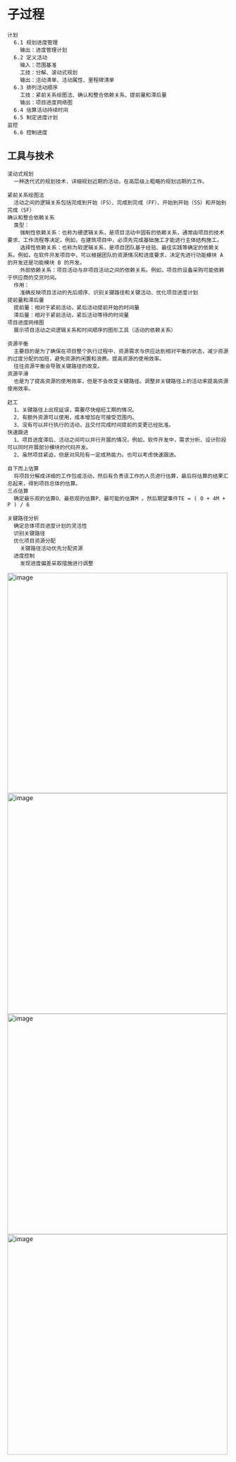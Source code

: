# 子过程
```
计划
  6.1 规划进度管理
    输出：进度管理计划
  6.2 定义活动
    输入：范围基准
    工技：分解、滚动式规划
    输出：活动清单、活动属性、里程碑清单
  6.3 排列活动顺序
    工技：紧前关系绘图法、确认和整合依赖关系、提前量和滞后量
    输出：项目进度网络图
  6.4 估算活动持续时间
  6.5 制定进度计划
监控
  6.6 控制进度
```

## 工具与技术
```
滚动式规划
  一种迭代式的规划技术，详细规划近期的活动，在高层级上粗略的规划远期的工作。

紧前关系绘图法
  活动之间的逻辑关系包括完成到开始（FS）、完成到完成（FF）、开始到开始（SS）和开始到完成（SF）
确认和整合依赖关系
  类型：
    强制性依赖关系：也称为硬逻辑关系，是项目活动中固有的依赖关系，通常由项目的技术要求、工作流程等决定。例如，在建筑项目中，必须先完成基础施工才能进行主体结构施工。
    选择性依赖关系：也称为软逻辑关系，是项目团队基于经验、最佳实践等确定的依赖关系。例如，在软件开发项目中，可以根据团队的资源情况和进度要求，决定先进行功能模块 A 的开发还是功能模块 B 的开发。
    外部依赖关系：项目活动与非项目活动之间的依赖关系。例如，项目的设备采购可能依赖于供应商的交货时间。
  作用：
    准确反映项目活动的先后顺序、识别关键路径和关键活动、优化项目进度计划
提前量和滞后量
  提前量：相对于紧前活动，紧后活动提前开始的时间量
  滞后量：相对于紧前活动，紧后活动等待的时间量
项目进度网络图
  展示项目活动之间逻辑关系和时间顺序的图形工具（活动的依赖关系）

资源平衡
  主要目的是为了确保在项目整个执行过程中，资源需求与供应达到相对平衡的状态，减少资源的过度分配的加班，避免资源的闲置和浪费。提高资源的使用效率。
  往往资源平衡会导致关键路径的改变。
资源平滑
  也是为了提高资源的使用效率，但是不会改变关键路径。调整非关键路径上的活动来提高资源使用效率。

赶工
  1、关键路径上出现延误，需要尽快缩短工期的情况。
  2、有额外资源可以使用，成本增加在可接受范围内。
  3、没有可以并行执行的活动，且交付完成时间提前的变更已经批准。
快速跟进
  1、项目进度滞后、活动之间可以并行开展的情况，例如，软件开发中，需求分析、设计阶段可以同时开展部分模块的代码开发。
  2、虽然项目紧迫，但是对风险有一定成熟能力。也可以考虑快速跟进。

自下而上估算
  将项目分解成详细的工作包或活动，然后有负责该工作的人员进行估算，最后将估算的结果汇总起来，得到项目总体的估算。
三点估算
  确定最乐观的估算O、最悲观的估算P、最可能的估算M 。然后期望事件TE = ( O + 4M + P ) / 6

关键路径分析
  确定总体项目进度计划的灵活性
  识别关键路径
  优化项目资源分配
    关键路径活动优先分配资源
  进度控制
    发现进度偏差采取措施进行调整

```

<img width="500" alt="image" src="https://github.com/user-attachments/assets/059d2a13-1caa-46f7-b687-8ccc73e6c44f">
<img width="500" alt="image" src="https://github.com/user-attachments/assets/1416459b-8291-41a1-a99f-0ead9374cb52">
<img width="500" alt="image" src="https://github.com/user-attachments/assets/007c8d2d-1368-454c-af88-7c839e5f3381">
<img width="500" alt="image" src="https://github.com/user-attachments/assets/0a91320d-881b-4a59-b9cd-0709b67a36db">







